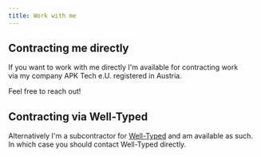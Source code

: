 ```yaml
---
title: Work with me
---
```


## Contracting me directly

If you want to work with me directly I'm available for contracting work  
via my company APK Tech e.U. registered in Austria.

Feel free to reach out!

## Contracting via Well-Typed

Alternatively I'm a subcontractor for [Well-Typed](http://www.well-typed.com/) and am available as such.
In which case you should contact Well-Typed directly.

